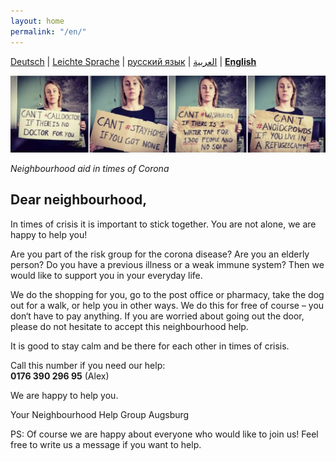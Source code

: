 ```yaml
---
layout: home
permalink: "/en/"
---
```


[Deutsch](/) \| 
[Leichte Sprache](/leichte-sprache) \| 
[русский язык](/ru) \|
[العربية](/ar) \| 
[**English**](/en) 

![](/img/soli.jpg)

*Neighbourhood aid in times of Corona*
## Dear neighbourhood,

In times of crisis it is important to stick together. You are not alone, we are happy to help you!


Are you part of the risk group for the corona disease? Are you an elderly person? Do you have a previous illness or a weak immune system? Then we would like to support you in your everyday life.


We do the shopping for you, go to the post office or pharmacy, take the dog out for a walk, or help you in other ways.  We do this for free of course – you don‘t have to pay anything. If you are worried about going out the door, please do not hesitate to accept this neighbourhood help. 


It is good to stay calm and be there for each other in times of crisis. 

Call this number if you need our help:  
**0176 390 296 95** (Alex)

We are happy to help you.


Your Neighbourhood Help Group Augsburg

PS: Of course we are happy about everyone who would like to join us! Feel free to write us a message if you want to help.
